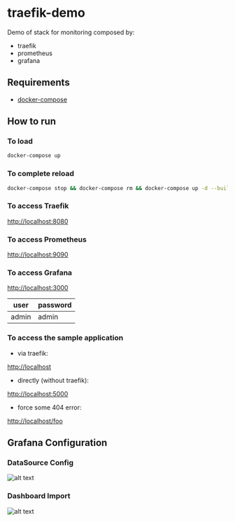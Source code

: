 # traefik-demo

Demo of stack for monitoring composed by:

* traefik
* prometheus
* grafana

## Requirements

* [docker-compose](https://docs.docker.com/compose/install/)

## How to run

### To load

```bash
docker-compose up
```

### To complete reload

```bash
docker-compose stop && docker-compose rm && docker-compose up -d --build
```

### To access Traefik

[http://localhost:8080](http://localhost:8080)

### To access Prometheus

[http://localhost:9090](http://localhost:9090)

### To access Grafana

[http://localhost:3000](http://localhost:3000)

|user|password|
|---|---|
|admin|admin|

### To access the sample application

* via traefik:

[http://localhost](http://localhost)

* directly (without traefik):

[http://localhost:5000](http://localhost:5000)

* force some 404 error:

[http://localhost/foo](http://localhost/foo)

## Grafana Configuration

### DataSource Config

![alt text](https://i.imgur.com/j4Vdseb.png)

### Dashboard Import

![alt text](https://i.imgur.com/xHxBLgx.png)